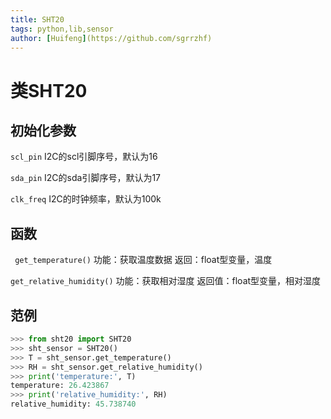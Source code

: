 ```yaml
---
title: SHT20
tags: python,lib,sensor
author: [Huifeng](https://github.com/sgrrzhf)
---
```


# 类SHT20
## 初始化参数

``scl_pin`` I2C的scl引脚序号，默认为16

``sda_pin`` I2C的sda引脚序号，默认为17

``clk_freq`` I2C的时钟频率，默认为100k

## 函数
`` get_temperature()``
功能：获取温度数据
返回：float型变量，温度

``get_relative_humidity()``
功能：获取相对湿度
返回值：float型变量，相对湿度

## 范例
```python
>>> from sht20 import SHT20
>>> sht_sensor = SHT20()
>>> T = sht_sensor.get_temperature()
>>> RH = sht_sensor.get_relative_humidity()
>>> print('temperature:', T)
temperature: 26.423867
>>> print('relative_humidity:', RH)
relative_humidity: 45.738740
```
